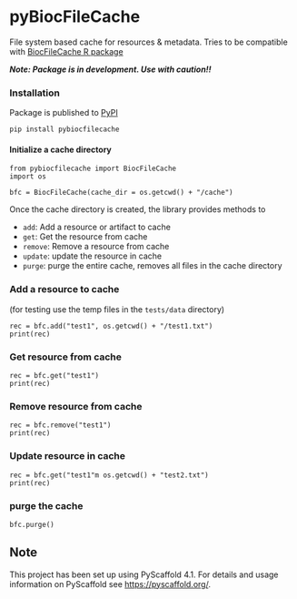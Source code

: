 # pyBiocFileCache

File system based cache for resources & metadata. Tries to be compatible with [BiocFileCache R package](https://github.com/Bioconductor/BiocFileCache)

***Note: Package is in development. Use with caution!!***

### Installation

Package is published to [PyPI](https://pypi.org/project/pyBiocFileCache/)

```
pip install pybiocfilecache
```

#### Initialize a cache directory 

```
from pybiocfilecache import BiocFileCache
import os

bfc = BiocFileCache(cache_dir = os.getcwd() + "/cache")
```

Once the cache directory is created, the library provides methods to
- `add`: Add a resource or artifact to cache
- `get`: Get the resource from cache
- `remove`: Remove a resource from cache
- `update`: update the resource in cache
- `purge`: purge the entire cache, removes all files in the cache directory

### Add a resource to cache

(for testing use the temp files in the `tests/data` directory)

```
rec = bfc.add("test1", os.getcwd() + "/test1.txt")
print(rec)
```

### Get resource from cache

```
rec = bfc.get("test1")
print(rec)
```

### Remove resource from cache

```
rec = bfc.remove("test1")
print(rec)
```

### Update resource in cache

```
rec = bfc.get("test1"m os.getcwd() + "test2.txt")
print(rec)
```

### purge the cache

```
bfc.purge()
```


<!-- pyscaffold-notes -->

## Note

This project has been set up using PyScaffold 4.1. For details and usage
information on PyScaffold see https://pyscaffold.org/.
